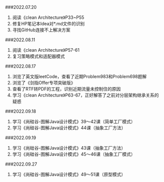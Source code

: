 ###2022.07.20
1. 阅读《clean Architecture》P33~P55
2. 修复HP笔记本Idea对*.md文件的识别
3. 寻找GitHub连接不上解决方案

###2022.08.11
1. 阅读《clean Architecture》P57-61
2. 复习策略模式和适配器模式 

###2022.08.17
1. 浏览了英文版leetCode，查看了近期Problem983和Problem698题解
2. 浏览了《剑指Offer专项突破版》
3. 查看了RTF转PDF的工程，识别近期流量未控制住的原因
4. 学习《clean Architecture》P63-67，正好解答了之前对分层架构继承关系的疑惑

###2022.09.18
1. 学习《尚硅谷-图解Java设计模式》39～42课（简单工厂模式）
2. 学习《尚硅谷-图解Java设计模式》44课（抽象工厂方法）

###2022.09.19
1. 学习《尚硅谷-图解Java设计模式》43课（抽象工厂方法）
2. 学习《尚硅谷-图解Java设计模式》45～46课（抽象工厂模式）

###2022.09.27
1. 学习《尚硅谷-图解Java设计模式》49～51课（原型模式）


